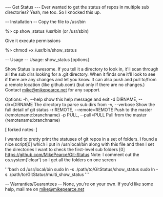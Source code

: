 --- Get Status ---
Ever wanted to get the status of repos in multiple sub directories? Yeah, me 
too. So I knocked this up.

-- Installation --
Copy the file to /usr/bin

%> cp show_status /usr/bin (or /usr/sbin)

Give it execute permissions

%> chmod +x /usr/bin/show_status

-- Usage --
Usage: show_status [options]

Show Status is awesome. If you tell it a directory to look in, it'll scan
through all the sub dirs looking for a .git directory. When it finds one it'll
look to see if there are any changes and let you know. It can also push and
pull to/from a remote location (like github.com) (but only if there are no
changes.) Contact mike@mikepearce.net for any support.

Options:
  -h, --help            show this help message and exit
  -d DIRNAME, --dir=DIRNAME
                        The directory to parse sub dirs from
  -v, --verbose         Show the full detail of git status
  -r REMOTE, --remote=REMOTE
                        Push to the master (remotename:branchname)
  -p PULL, --pull=PULL  Pull from the master (remotename:branchname)

[ forked notes: ]

I wanted to pretty print the statuses of git repos in a set of folders.
I found a nice script[0] which i put in /usr/local/bin along with this file
and then I set the directories I want to check the first-level sub folders
[0] https://github.com/MikePearce/Git-Status
Note: I comment out the os.system('clear') so I get all the folders on one screen

'''bash
cd /usr/local/bin
sudo ln -s ./path/to/GitStatus/show_status
sudo ln -s ./path/to/GitStatus/multi_show_status
'''

-- Warranties/Guarantees --
None, you're on your own. If you'd like some help, mail me on mike@mikepearce.net
